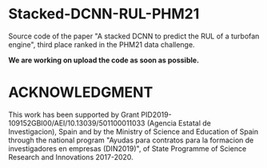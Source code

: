 # Stacked-DCNN-RUL-PHM21
Source code of the paper "A stacked DCNN to predict the RUL of a turbofan engine", third place ranked in the PHM21 data challenge.

**We are working on upload the code as soon as possible.**


# ACKNOWLEDGMENT
This work has been supported by Grant PID2019-109152GBI00/AEI/10.13039/501100011033 (Agencia Estatal de Investigacion), Spain and by the Ministry of Science and Education of Spain through the national program "Ayudas para contratos para la formacion de investigadores en empresas (DIN2019)", of State Programme of Science Research and Innovations 2017-2020.

